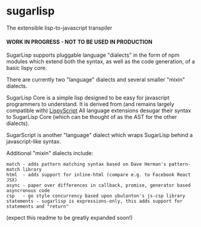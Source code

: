 # sugarlisp
The extensible lisp-to-javascript transpiler

#### WORK IN PROGRESS - NOT TO BE USED IN PRODUCTION

SugarLisp supports pluggable language "dialects" in the form of npm modules which extend both the syntax, as well as the code generation, of a basic lispy core.

There are currently two "language" dialects and several smaller "mixin" dialects.

SugarLisp Core is a simple lisp designed to be easy for javascript programmers to understand.
It is derived from (and remains largely compatible with) [LispyScript](http://lispyscript.com)
All language extensions desugar their syntax to SugarLisp Core (which can be thought of as the AST for the other dialects).

SugarScript is another "language" dialect which wraps SugarLisp behind a javascript-like syntax.

Additional "mixin" dialects include:

    match - adds pattern matching syntax based on Dave Herman's pattern-match library
    html  - adds support for inline-html (compare e.g. to Facebook React JSX)
    async - paper over differences in callback, promise, generator based asyncronous code
    csp   - go style concurrency based upon ubulonton's js-csp library
    statements - sugarlisp is expressions-only, this adds support for statements and "return"

(expect this readme to be greatly expanded soon!)

